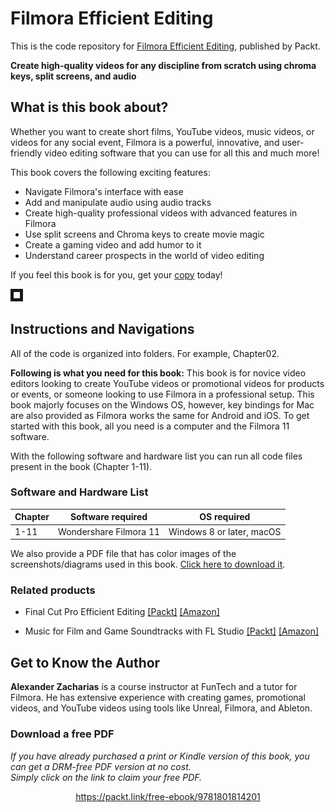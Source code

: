 # Filmora Efficient Editing	

<a href="https://www.packtpub.com/product/filmora-efficient-editing/9781801814201?utm_source=github&utm_medium=repository&utm_campaign=9781801814201"><img src="https://static.packt-cdn.com/products/9781801814201/cover/smaller" alt="" height="256px" align="right"></a>

This is the code repository for [Filmora Efficient Editing](https://www.packtpub.com/product/filmora-11-efficient-editing/9781801814201?utm_source=github&utm_medium=repository&utm_campaign=9781801814201), published by Packt.

**Create high-quality videos for any discipline from scratch using chroma keys, split screens, and audio**

## What is this book about?
Whether you want to create short films, YouTube videos, music videos, or videos for any social event, Filmora is a powerful, innovative, and user-friendly video editing software that you can use for all this and much more! 

This book covers the following exciting features:
* Navigate Filmora's interface with ease
* Add and manipulate audio using audio tracks
* Create high-quality professional videos with advanced features in Filmora
* Use split screens and Chroma keys to create movie magic
* Create a gaming video and add humor to it
* Understand career prospects in the world of video editing

If you feel this book is for you, get your [copy](https://www.amazon.com/dp/1801814201) today!

<a href="https://www.packtpub.com/?utm_source=github&utm_medium=banner&utm_campaign=GitHubBanner"><img src="https://raw.githubusercontent.com/PacktPublishing/GitHub/master/GitHub.png" 
alt="https://www.packtpub.com/" border="5" /></a>


## Instructions and Navigations
All of the code is organized into folders. For example, Chapter02.

**Following is what you need for this book:**
This book is for novice video editors looking to create YouTube videos or promotional videos for products or events, or someone looking to use Filmora in a professional setup. This book majorly focuses on the Windows OS, however, key bindings for Mac are also provided as Filmora works the same for Android and iOS. To get started with this book, all you need is a computer and the Filmora 11 software.

With the following software and hardware list you can run all code files present in the book (Chapter 1-11).
### Software and Hardware List
| Chapter | Software required | OS required |
| -------- | ------------------------------------ | ----------------------------------- |
| 1-11 | Wondershare Filmora 11 | Windows 8 or later, macOS |


We also provide a PDF file that has color images of the screenshots/diagrams used in this book. [Click here to download it](https://packt.link/UeR0y).

### Related products
* Final Cut Pro Efficient Editing [[Packt]](https://www.packtpub.com/product/final-cut-pro-efficient-editing/9781839213243?utm_source=github&utm_medium=repository&utm_campaign=9781839213243) [[Amazon]](https://www.amazon.com/dp/1839213248)

* Music for Film and Game Soundtracks with FL Studio [[Packt]](https://www.packtpub.com/product/music-for-film-and-game-soundtracks-with-fl-studio/9781803233291?utm_source=github&utm_medium=repository&utm_campaign=9781803233291) [[Amazon]](https://www.amazon.com/dp/180323329X)

## Get to Know the Author
**Alexander Zacharias** is a course instructor at FunTech and a tutor for Filmora. He has extensive experience with creating games, promotional videos, and YouTube videos using tools like Unreal, Filmora, and Ableton.

### Download a free PDF

 <i>If you have already purchased a print or Kindle version of this book, you can get a DRM-free PDF version at no cost.<br>Simply click on the link to claim your free PDF.</i>
<p align="center"> <a href="https://packt.link/free-ebook/9781801814201">https://packt.link/free-ebook/9781801814201 </a> </p>